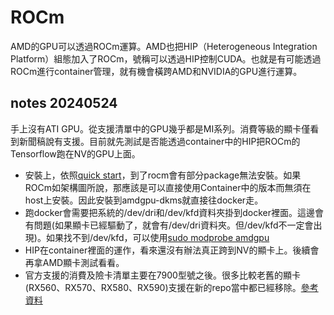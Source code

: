 ROCm
====
AMD的GPU可以透過ROCm運算。AMD也把HIP（Heterogeneous Integration Platform）組態加入了ROCm，號稱可以透過HIP控制CUDA。也就是有可能透過ROCm進行container管理，就有機會橫跨AMD和NVIDIA的GPU進行運算。

## notes 20240524

手上沒有ATI GPU。從支援清單中的GPU幾乎都是MI系列。消費等級的顯卡僅看到新聞稿說有支援。目前就先測試是否能透過container中的HIP把ROCm的Tensorflow跑在NV的GPU上面。

* 安裝上，依照[quick start](https://rocm.docs.amd.com/projects/install-on-linux/en/latest/tutorial/quick-start.html)，到了rocm會有部分package無法安裝。如果ROCm如架構圖所說，那應該是可以直接使用Container中的版本而無須在host上安裝。因此安裝到amdgpu-dkms就直接往docker走。
* 跑docker會需要把系統的/dev/dri和/dev/kfd資料夾掛到docker裡面。這邊會有問題(如果顯卡已經驅動了，就會有/dev/dri資料夾。但/dev/kfd不一定會出現)。如果找不到/dev/kfd，可以使用[sudo modprobe amdgpu](https://golang.0voice.com/?id=4676)
* HIP在container裡面的運作，看來還沒有辦法真正跨到NV的顯卡上。後續會再拿AMD顯卡測試看看。
* 官方支援的消費及險卡清單主要在7900型號之後。很多比較老舊的顯卡(RX560、RX570、RX580、RX590)支援在新的repo當中都已經移除。[參考資料](https://newtoypia.blogspot.com/2021/04/rocm-radeon-rx580-gpu.html)
